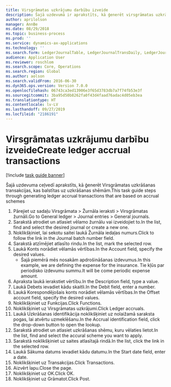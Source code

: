```yaml
---
title: Virsgrāmatas uzkrājumu darbību izveide
description: Šajā uzdevumā ir aprakstīts, kā ģenerēt virsgrāmatas uzkrājuma transakcijas, kuras nosaka uzkrāšanas shēmas.
author: aprilolson
manager: AnnBe
ms.date: 08/29/2018
ms.topic: business-process
ms.prod: ''
ms.service: dynamics-ax-applications
ms.technology: ''
ms.search.form: LedgerJournalTable, LedgerJournalTransDaily, LedgerJournalTransAccrual, LedgerJournalTransAccrualTrans
audience: Application User
ms.reviewer: roschlom
ms.search.scope: Core, Operations
ms.search.region: Global
ms.author: aolson
ms.search.validFrom: 2016-06-30
ms.dyn365.ops.version: Version 7.0.0
ms.openlocfilehash: 06743ca3ed13906e3f65d3783db7a7f74fb53e3f
ms.sourcegitcommit: 3ba95d50b8262fa0f43d4faad76adac4d05eb3ea
ms.translationtype: HT
ms.contentlocale: lv-LV
ms.lasthandoff: 09/27/2019
ms.locfileid: "2186191"
---
```

# <a name="create-ledger-accrual-transactions"></a><span data-ttu-id="2cae4-103">Virsgrāmatas uzkrājumu darbību izveide</span><span class="sxs-lookup"><span data-stu-id="2cae4-103">Create ledger accrual transactions</span></span>

[!include [task guide banner](../../includes/task-guide-banner.md)]

<span data-ttu-id="2cae4-104">Šajā uzdevuma ceļvedī aprakstīts, kā ģenerēt Virsgrāmatas uzkrāšanas transakcijas, kas balstītas uz uzkrāšanas shēmām.</span><span class="sxs-lookup"><span data-stu-id="2cae4-104">This task guide steps through generating ledger accrual transactions that are based on accrual schemes</span></span>

1. <span data-ttu-id="2cae4-105">Pārejiet uz sadaļu Virsgrāmata > Žurnāla ieraksti > Virsgrāmatas žurnāli.</span><span class="sxs-lookup"><span data-stu-id="2cae4-105">Go to General ledger > Journal entries > General journals.</span></span>
2. <span data-ttu-id="2cae4-106">Sarakstā atrodiet un atlasiet vēlamo žurnālu vai izveidojiet to.</span><span class="sxs-lookup"><span data-stu-id="2cae4-106">In the list, find and select the desired journal or create a new one.</span></span>
3. <span data-ttu-id="2cae4-107">Noklikšķiniet, lai sekotu saitei laukā Žurnāla iedaļas numurs.</span><span class="sxs-lookup"><span data-stu-id="2cae4-107">Click to follow the link in the Journal batch number field.</span></span>
4. <span data-ttu-id="2cae4-108">Sarakstā atzīmējiet atlasīto rindu.</span><span class="sxs-lookup"><span data-stu-id="2cae4-108">In the list, mark the selected row.</span></span>
5. <span data-ttu-id="2cae4-109">Laukā Konts norādiet vēlamās vērtības.</span><span class="sxs-lookup"><span data-stu-id="2cae4-109">In the Account field, specify the desired values.</span></span>
    * <span data-ttu-id="2cae4-110">Šajā piemērā mēs nosakām apdrošināšanas izdevumus.</span><span class="sxs-lookup"><span data-stu-id="2cae4-110">In this example, we are defining the expense for the insurance.</span></span> <span data-ttu-id="2cae4-111">Tie kļūs par periodisko izdevumu summu.</span><span class="sxs-lookup"><span data-stu-id="2cae4-111">It will be come periodic expense amount.</span></span>  
6. <span data-ttu-id="2cae4-112">Apraksta laukā ierakstiet vērtību.</span><span class="sxs-lookup"><span data-stu-id="2cae4-112">In the Description field, type a value.</span></span>
7. <span data-ttu-id="2cae4-113">Laukā Debets ievadiet kādu skaitli.</span><span class="sxs-lookup"><span data-stu-id="2cae4-113">In the Debit field, enter a number.</span></span>
8. <span data-ttu-id="2cae4-114">Laukā Korespondējošais konts norādiet vēlamās vērtības.</span><span class="sxs-lookup"><span data-stu-id="2cae4-114">In the Offset account field, specify the desired values.</span></span>
9. <span data-ttu-id="2cae4-115">Noklikšķiniet uz Funkcijas.</span><span class="sxs-lookup"><span data-stu-id="2cae4-115">Click Functions.</span></span>
10. <span data-ttu-id="2cae4-116">Noklikšķiniet uz Virsgrāmatas uzkrājumi.</span><span class="sxs-lookup"><span data-stu-id="2cae4-116">Click Ledger accruals.</span></span>
11. <span data-ttu-id="2cae4-117">Laukā Uzkrāšanas identifikācija noklikšķiniet uz nolaižamā saraksta pogas, lai atvērtu uzmeklēšanu.</span><span class="sxs-lookup"><span data-stu-id="2cae4-117">In the Accrual identification field, click the drop-down button to open the lookup.</span></span>
12. <span data-ttu-id="2cae4-118">Sarakstā atrodiet un atlasiet uzkrāšanas shēmu, kuru vēlaties lietot.</span><span class="sxs-lookup"><span data-stu-id="2cae4-118">In the list, find and select the accural scheme you want to apply.</span></span>
13. <span data-ttu-id="2cae4-119">Sarakstā noklikšķiniet uz saites atlasītajā rindā.</span><span class="sxs-lookup"><span data-stu-id="2cae4-119">In the list, click the link in the selected row.</span></span>
14. <span data-ttu-id="2cae4-120">Laukā Sākuma datums ievadiet kādu datumu.</span><span class="sxs-lookup"><span data-stu-id="2cae4-120">In the Start date field, enter a date.</span></span>
15. <span data-ttu-id="2cae4-121">Noklikšķiniet uz Transakcijas.</span><span class="sxs-lookup"><span data-stu-id="2cae4-121">Click Transactions.</span></span>
16. <span data-ttu-id="2cae4-122">Aizvērt lapu.</span><span class="sxs-lookup"><span data-stu-id="2cae4-122">Close the page.</span></span>
17. <span data-ttu-id="2cae4-123">Noklikšķiniet uz OK.</span><span class="sxs-lookup"><span data-stu-id="2cae4-123">Click OK.</span></span>
18. <span data-ttu-id="2cae4-124">Noklikšķiniet uz Grāmatot.</span><span class="sxs-lookup"><span data-stu-id="2cae4-124">Click Post.</span></span>

